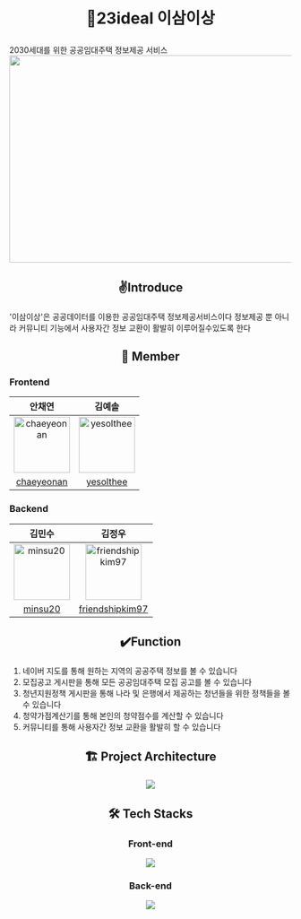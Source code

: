 #  <p align="center">  🏡23ideal 이삼이상 
2030세대를 위한 공공임대주택 정보제공 서비스
<img src="https://user-images.githubusercontent.com/90609254/181876464-a2474419-7bc4-4509-851e-e39f99b688e6.png"  width="700" height="370">

## <p align="center"> ✌️Introduce
'이삼이상'은 공공데이터를 이용한 공공임대주택 정보제공서비스이다
정보제공 뿐 아니라 커뮤니티 기능에서 사용자간 정보 교환이 활발히 이루어질수있도록 한다

## <p align="center"> 🌈 Member</p>

### Frontend

|안채연|김예솔|
|:-:|:---:|
|<img src="https://avatars.githubusercontent.com/u/90609254?v=4" alt="chaeyeonan" width="100" height="100">|<img src="https://avatars.githubusercontent.com/u/100078144?v=4" alt="yesolthee" width="100" height="100">
|[chaeyeonan](https://github.com/chaeyeonan)|[yesolthee](https://github.com/yesolthee)|

### Backend

|김민수|김정우|
|:-:|:--:|
|<img src="https://avatars.githubusercontent.com/u/86006389?v=4" alt="minsu20" width="100" height="100">|<img src="https://avatars.githubusercontent.com/u/61726631?v=4" alt="friendshipkim97" width="100" height="100">|
[minsu20](https://github.com/minsu20)|[friendshipkim97](https://github.com/friendshipkim97)|

## <p align="center"> ✔️Function </p>
1. 네이버 지도를 통해 원하는 지역의 공공주택 정보를 볼 수 있습니다
2. 모집공고 게시판을 통해 모든 공공임대주택 모집 공고를 볼 수 있습니다
3. 청년지원정책 게시판을 통해 나라 및 은행에서 제공하는 청년들을 위한 정책들을 볼 수 있습니다
4. 청약가점계산기를 통해 본인의 청약점수를 계산할 수 있습니다
5. 커뮤니티를 통해 사용자간 정보 교환을 활발히 할 수 있습니다

## <p align="center"> 🏗 Project Architecture </p>

<p align="center"><img src="https://user-images.githubusercontent.com/61726631/178092948-d6fefb08-9b2a-456f-bb6b-38ef3094d309.jpg"/><p>

## <p align="center"> 🛠 Tech Stacks </p>

### <p align="center"> Front-end </p>

<p align="center"><img src="https://user-images.githubusercontent.com/61726631/178093222-19560ba6-5563-4c09-aef1-0745f674045f.jpg"/><p>

### <p align="center"> Back-end </p>

<p align="center"><img src="https://user-images.githubusercontent.com/61726631/178092947-f0923ec0-5f8f-43b2-8960-c2f138858749.jpg"/><p>

